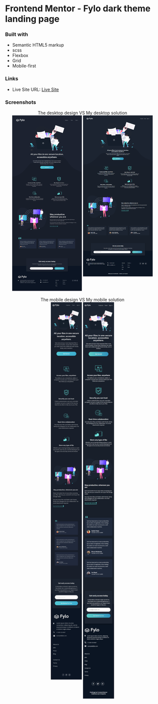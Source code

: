 # Frontend Mentor - Fylo dark theme landing page

### Built with

- Semantic HTML5 markup
- scss
- Flexbox
- Grid
- Mobile-first

### Links 

- Live Site URL: [Live Site](https://luancerqueira1.github.io/fylo-dark-theme-landing-page-master/)

### Screenshots

<div align="center">
The desktop design VS My desktop solution<br>
<a href="src/design/mobile-design" target="_blank"><img src="src/design/desktop-design.jpg" width="45%" height="60%"/></a> 
<a href="solution-screenshots/desktop.png" target="_blank"><img src="solution-screenshots/desktop.png" width="45%" height="60%" align="top"/></a>
</div>

<br>

<div align="center">
The mobile design VS My mobile solution<br>
<a href="src/design/mobile-design" target="_blank"><img src="src/design/mobile-design.jpg" width="20%" height="20%"/></a>
<a href="solution-screenshots/mobile.png" target="_blank"><img src="solution-screenshots/mobile.jpg" width="20%" height="20%" align="top"/></a>
</div>